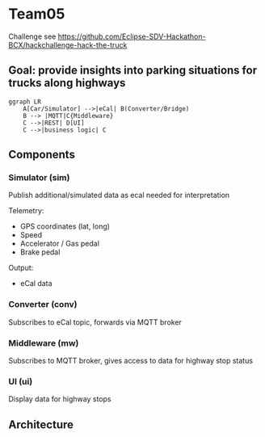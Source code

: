 # Team05 

Challenge see https://github.com/Eclipse-SDV-Hackathon-BCX/hackchallenge-hack-the-truck

## Goal: provide insights into parking situations for trucks along highways

```mermaid
ggraph LR
    A[Car/Simulator] -->|eCal| B(Converter/Bridge)
    B --> |MQTT|C{Middleware}
    C -->|REST| D[UI]
    C -->|business logic| C
```

## Components

### Simulator (sim)

Publish additional/simulated data as ecal needed for interpretation

Telemetry:
- GPS coordinates (lat, long)
- Speed
- Accelerator / Gas pedal
- Brake pedal

Output:
- eCal data

### Converter (conv)

Subscribes to eCal topic, forwards via MQTT broker

### Middleware (mw)

Subscribes to MQTT broker, gives access to data for highway stop status

### UI (ui)

Display data for highway stops

## Architecture
